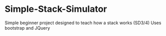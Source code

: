 # Simple-Stack-Simulator
Simple beginner project designed to teach how a stack works (SD3/4)
Uses bootstrap and JQuery
